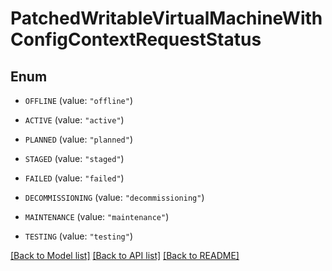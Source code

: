 # PatchedWritableVirtualMachineWithConfigContextRequestStatus

## Enum


* `OFFLINE` (value: `"offline"`)

* `ACTIVE` (value: `"active"`)

* `PLANNED` (value: `"planned"`)

* `STAGED` (value: `"staged"`)

* `FAILED` (value: `"failed"`)

* `DECOMMISSIONING` (value: `"decommissioning"`)

* `MAINTENANCE` (value: `"maintenance"`)

* `TESTING` (value: `"testing"`)


[[Back to Model list]](../README.md#documentation-for-models) [[Back to API list]](../README.md#documentation-for-api-endpoints) [[Back to README]](../README.md)



